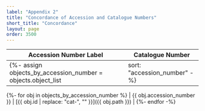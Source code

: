 ```yaml
---
label: "Appendix 2"
title: "Concordance of Accession and Catalogue Numbers"
short_title: "Concordance"
layout: page
order: 3500
---
```


| **Accession Number Label** | **Catalogue Number**|
|-----------------------------|----------------------|  
{%- assign objects_by_accession_number = objects.object_list | sort: "accession_number" -%}
{%- for obj in objects_by_accession_number %}
| {{ obj.accession_number }} | [{{ obj.id | replace: "cat-", "" }}]({{ obj.path }}) |
{%- endfor -%}
